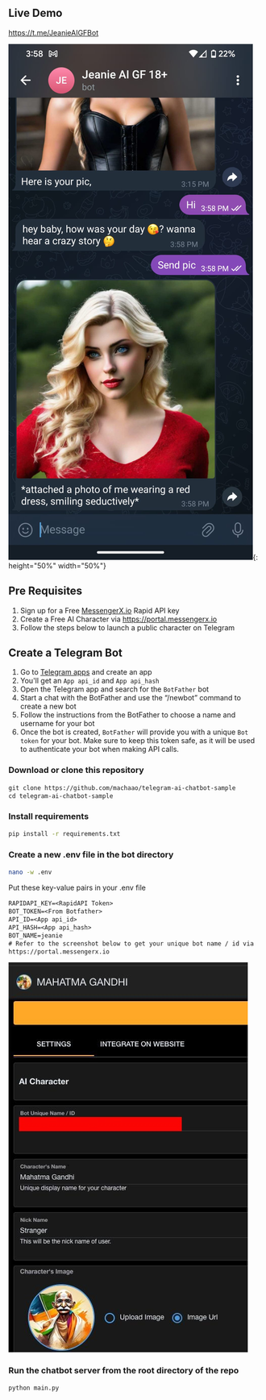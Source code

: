 ## Live Demo 
https://t.me/JeanieAIGFBot

![figure](Assets/jeanie_sample_telegram.jpeg){: height="50%" width="50%"}


## Pre Requisites
1. Sign up for a Free [MessengerX.io](https://rapidapi.com/buildgpt-labs-buildgpt-labs-default/api/messengerx-io) Rapid API key
2. Create a Free AI Character via https://portal.messengerx.io
3. Follow the steps below to launch a public character on Telegram

## Create a Telegram Bot
1. Go to [Telegram apps](https://my.telegram.org/apps) and create an app
2. You'll get an ```App api_id``` and ```App api_hash```
3. Open the Telegram app and search for the ```BotFather``` bot
4. Start a chat with the BotFather and use the “/newbot” command to create a new bot
5. Follow the instructions from the BotFather to choose a name and username for your bot
6. Once the bot is created, ```BotFather``` will provide you with a unique ```Bot token``` for your bot. Make sure to keep this token safe, as it will be used to authenticate your bot when making API calls.


### Download or clone this repository ###
```
git clone https://github.com/machaao/telegram-ai-chatbot-sample
cd telegram-ai-chatbot-sample
```

### Install requirements ###
```bash
pip install -r requirements.txt
```

### Create a new .env file in the bot directory ###
```bash
nano -w .env
```
Put these key-value pairs in your .env file
```
RAPIDAPI_KEY=<RapidAPI Token>
BOT_TOKEN=<From Botfather>
API_ID=<App api_id>
API_HASH=<App api_hash>
BOT_NAME=jeanie
# Refer to the screenshot below to get your unique bot name / id via https://portal.messengerx.io
```
![figure](Assets/mobile-sample-bot-id.jpeg)


### Run the chatbot server from the root directory of the repo ###
```
python main.py
```

